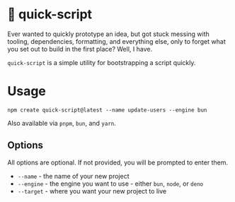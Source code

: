 # 🚤 quick-script

Ever wanted to quickly prototype an idea, but got stuck messing with tooling, dependencies, formatting, and everything else, only to forget what you set out to build in the first place? Well, I have.

`quick-script` is a simple utility for bootstrapping a script quickly.

# Usage

```
npm create quick-script@latest --name update-users --engine bun
```

Also available via `pnpm`, `bun`, and `yarn`.

## Options

All options are optional. If not provided, you will be prompted to enter them.

- `--name` - the name of your new project
- `--engine` - the engine you want to use - either `bun`, `node`, or `deno`
- `--target` - where you want your new project to live